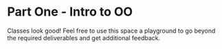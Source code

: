 # Part One - Intro to OO
Classes look good! Feel free to use this space a playground to go beyond the required deliverables and get additional feedback. 